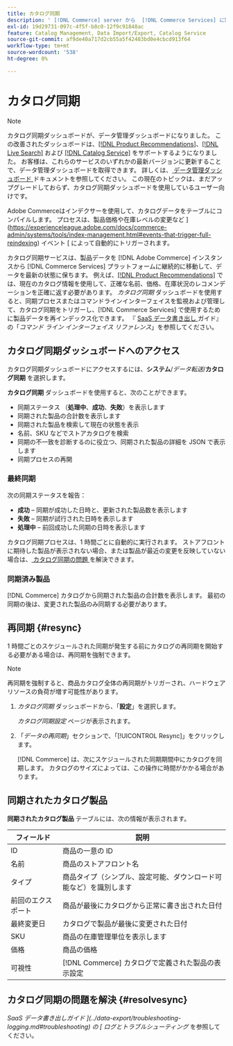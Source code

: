 ```yaml
---
title: カタログ同期
description: ' [!DNL Commerce] server から  [!DNL Commerce Services] に製品データを書き出す方法を説明します。'
exl-id: 19d29731-097c-4f5f-b8c0-12f9c91848ac
feature: Catalog Management, Data Import/Export, Catalog Service
source-git-commit: af9de40a717d2cb55a5f42483bd0e4cbcd913f64
workflow-type: tm+mt
source-wordcount: '538'
ht-degree: 0%

---
```



# カタログ同期

>[!NOTE]
>
> カタログ同期ダッシュボードが、データ管理ダッシュボードになりました。 この改善されたダッシュボードは、[[!DNL Product Recommendations]](../product-recommendations/guide-overview.md)、[[!DNL Live Search]](../live-search/overview.md) および [[!DNL Catalog Service]](../catalog-service/overview.md) をサポートするようになりました。 お客様は、これらのサービスのいずれかの最新バージョンに更新することで、データ管理ダッシュボードを取得できます。 詳しくは、[ データ管理ダッシュボード ](https://experienceleague.adobe.com/docs/commerce-admin/systems/data-transfer/data-dashboard.html) ドキュメントを参照してください。 この現在のトピックは、まだアップグレードしておらず、カタログ同期ダッシュボードを使用しているユーザー向けです。

Adobe Commerceはインデクサーを使用して、カタログデータをテーブルにコンパイルします。 プロセスは、製品価格や在庫レベルの変更など ](https://experienceleague.adobe.com/docs/commerce-admin/systems/tools/index-management.html#events-that-trigger-full-reindexing) イベント [ によって自動的にトリガーされます。

カタログ同期サービスは、製品データを [!DNL Adobe Commerce] インスタンスから [!DNL Commerce Services] プラットフォームに継続的に移動して、データを最新の状態に保ちます。 例えば、[[!DNL Product Recommendations]](/help/product-recommendations/overview.md) では、現在のカタログ情報を使用して、正確な名前、価格、在庫状況のレコメンデーションを正確に返す必要があります。 _カタログ同期_ ダッシュボードを使用すると、同期プロセスまたはコマンドラインインターフェイスを監視および管理して、カタログ同期をトリガーし、[!DNL Commerce Services] で使用するために製品データを再インデックス化できます。 『 [SaaS データ書き出し ](../data-export/data-export-cli-commands.md) ガイド』の「_コマンド ライン インターフェイス リファレンス_」を参照してください。

## カタログ同期ダッシュボードへのアクセス

カタログ同期ダッシュボードにアクセスするには、**システム**/_データ転送_/**カタログ同期** を選択します。

**カタログ同期** ダッシュボードを使用すると、次のことができます。

- 同期ステータス （**処理中**、**成功**、**失敗**）を表示します
- 同期された製品の合計数を表示します
- 同期された製品を検索して現在の状態を表示
- 名前、SKU などでストアカタログを検索
- 同期の不一致を診断するのに役立つ、同期された製品の詳細を JSON で表示します
- 同期プロセスの再開

### 最終同期

次の同期ステータスを報告：

- **成功** – 同期が成功した日時と、更新された製品数を表示します
- **失敗** – 同期が試行された日時を表示します
- **処理中** – 前回成功した同期の日時を表示します

カタログ同期プロセスは、1 時間ごとに自動的に実行されます。 ストアフロントに期待した製品が表示されない場合、または製品が最近の変更を反映していない場合は、[ カタログ同期の問題 ](#resolvesync) を解決できます。

### 同期済み製品

[!DNL Commerce] カタログから同期された製品の合計数を表示します。 最初の同期の後は、変更された製品のみ同期する必要があります。

## 再同期 {#resync}

1 時間ごとのスケジュールされた同期が発生する前にカタログの再同期を開始する必要がある場合は、再同期を強制できます。

>[!NOTE]
>
> 再同期を強制すると、商品カタログ全体の再同期がトリガーされ、ハードウェアリソースの負荷が増す可能性があります。

1. _カタログ同期_ ダッシュボードから、「**設定**」を選択します。

   _カタログ同期設定_ ページが表示されます。

1. 「_データの再同期_」セクションで、「[!UICONTROL Resync]」をクリックします。

   [!DNL Commerce] は、次にスケジュールされた同期期間中にカタログを同期します。 カタログのサイズによっては、この操作に時間がかかる場合があります。

## 同期されたカタログ製品

**同期されたカタログ製品** テーブルには、次の情報が表示されます。

| フィールド | 説明 |
|---|---|
| ID | 商品の一意の ID |
| 名前 | 商品のストアフロント名 |
| タイプ | 商品タイプ（シンプル、設定可能、ダウンロード可能など）を識別します |
| 前回のエクスポート | 商品が最後にカタログから正常に書き出された日付 |
| 最終変更日 | カタログで製品が最後に変更された日付 |
| SKU | 商品の在庫管理単位を表示します |
| 価格 | 商品の価格 |
| 可視性 | [!DNL Commerce] カタログで定義された製品の表示設定 |

## カタログ同期の問題を解決 {#resolvesync}

_SaaS データ書き出しガイド ](../data-export/troubleshooting-logging.md#troubleshooting) の [ ログとトラブルシューティング_ を参照してください。
